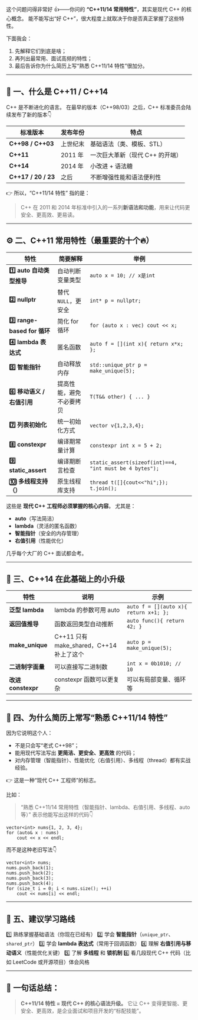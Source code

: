 这个问题问得非常好 👍——你问的 **“C++11/14 常用特性”**，其实是现代 C++ 的核心概念。
 能不能写出“好 C++”，很大程度上就取决于你是否真正掌握了这些特性。

下面我会：

1. 先解释它们到底是啥；
2. 再列出最常用、面试高频的特性；
3. 最后告诉你为什么简历上写“熟悉 C++11/14 特性”很加分。

------

## 🧭 一、什么是 C++11 / C++14

C++ 是不断进化的语言。
 在最早的版本（C++98/03）之后，C++ 标准委员会陆续发布了新的版本👇

| 标准版本            | 发布年份 | 特点                            |
| ------------------- | -------- | ------------------------------- |
| **C++98 / C++03**   | 上世纪末 | 基础语法（类、模板、STL）       |
| **C++11**           | 2011 年  | 一次巨大革新（现代 C++ 的开端） |
| **C++14**           | 2014 年  | 小改进 + 语法糖                 |
| **C++17 / 20 / 23** | 之后     | 不断增强性能和语法便利性        |

👉 所以，“C++11/14 特性” 指的是：

> C++ 在 2011 和 2014 年标准中引入的一系列**新语法和功能**，用来让代码更安全、更高效、更易读。

------

## ⚙️ 二、C++11 常用特性（最重要的十个🔥）

| 特性                       | 简要解释                 | 举例                                                    |
| -------------------------- | ------------------------ | ------------------------------------------------------- |
| **1️⃣ auto 自动类型推导**    | 自动判断变量类型         | `auto x = 10; // x是int`                                |
| **2️⃣ nullptr**              | 替代 `NULL`，更安全      | `int* p = nullptr;`                                     |
| **3️⃣ range-based for 循环** | 简化 for 循环            | `for (auto x : vec) cout << x;`                         |
| **4️⃣ lambda 表达式**        | 匿名函数                 | `auto f = [](int x){ return x*x; };`                    |
| **5️⃣ 智能指针**             | 自动释放内存             | `std::unique_ptr p = make_unique(5);`                   |
| **6️⃣ 移动语义 / 右值引用**  | 提高性能，避免不必要拷贝 | `T(T&& other) { ... }`                                  |
| **7️⃣ 列表初始化**           | 统一初始化方式           | `vector v{1,2,3,4};`                                    |
| **8️⃣ constexpr**            | 编译期常量计算           | `constexpr int x = 5 + 2;`                              |
| **9️⃣ static_assert**        | 编译期断言检查           | `static_assert(sizeof(int)==4, "int must be 4 bytes");` |
| **🔟 多线程支持（）**       | 原生线程库支持           | `thread t([]{cout<<"hi";}); t.join();`                  |

这些是 **现代 C++ 工程师必须掌握的核心内容**。
 尤其是：

- **auto**（写法简洁）
- **lambda**（灵活的匿名函数）
- **智能指针**（安全的内存管理）
- **右值引用**（性能优化）

几乎每个大厂的 C++ 面试都会考。

------

## 🌟 三、C++14 在此基础上的小升级

| 特性               | 说明                                     | 示例                                  |
| ------------------ | ---------------------------------------- | ------------------------------------- |
| **泛型 lambda**    | lambda 的参数可用 auto                   | `auto f = [](auto x){ return x+1; };` |
| **返回值推导**     | 函数返回类型自动推断                     | `auto func(){ return 42; }`           |
| **make_unique**    | C++11 只有 make_shared，C++14 补上了这个 | `auto p = make_unique(5);`            |
| **二进制字面量**   | 可以直接写二进制数                       | `int x = 0b1010; // 10`               |
| **改进 constexpr** | constexpr 函数可以更复杂                 | 可以有局部变量、循环等                |

------

## 💼 四、为什么简历上常写“熟悉 C++11/14 特性”

因为它说明这个人：

- 不是只会写“老式 C++98”；
- 能用现代写法写出 **更简洁、更安全、更高效** 的代码；
- 对内存管理（智能指针）、性能优化（右值引用）、多线程（thread）都有实战经验。

👉 这是一种“现代 C++ 工程师”的标志。

比如：

> “熟悉 C++11/14 常用特性（智能指针、lambda、右值引用、多线程、auto等）”
>  表示他能写出这样的代码👇

```
vector<int> nums{1, 2, 3, 4};
for (auto& x : nums)
    cout << x << endl;
```

而不是这种老旧写法👇

```
vector<int> nums;
nums.push_back(1);
nums.push_back(2);
nums.push_back(3);
nums.push_back(4);
for (size_t i = 0; i < nums.size(); ++i)
    cout << nums[i] << endl;
```

------

## 🧩 五、建议学习路线

1️⃣ 熟练掌握基础语法（你现在已经有）
 2️⃣ 学会 **智能指针**（`unique_ptr`、`shared_ptr`）
 3️⃣ 学会 **lambda 表达式**（常用于回调函数）
 4️⃣ 理解 **右值引用与移动语义**（性能优化关键）
 5️⃣ 了解 **多线程** 和 **锁机制**
 6️⃣ 看几段现代 C++ 代码（比如 LeetCode 或开源项目）体会风格

------

## 🧠 一句话总结：

> **C++11/14 特性 = 现代 C++ 的核心语法升级。**
>  它让 C++ 变得更智能、更安全、更高效，是企业面试和项目开发的“标配技能”。
